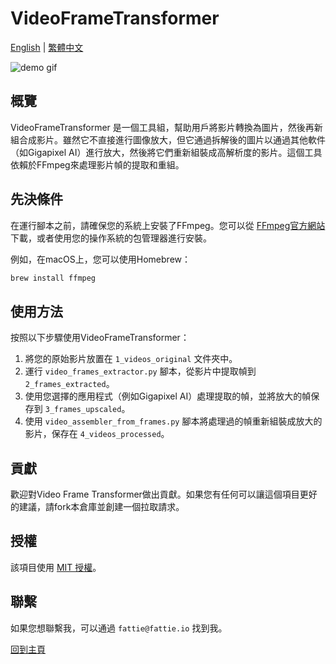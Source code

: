 # VideoFrameTransformer

[English](README.md) | [繁體中文](README.zh-TW.md)

![demo gif](https://github.com/fattie0926/VideoFrameTransformer/assets/77534161/e93efa3b-fdba-426e-a89c-0c46ac2474a0)

## 概覽
VideoFrameTransformer 是一個工具組，幫助用戶將影片轉換為圖片，然後再新組合成影片。雖然它不直接進行圖像放大，但它通過拆解後的圖片以通過其他軟件（如Gigapixel AI）進行放大，然後將它們重新組裝成高解析度的影片。這個工具依賴於FFmpeg來處理影片幀的提取和重組。

## 先決條件
在運行腳本之前，請確保您的系統上安裝了FFmpeg。您可以從 [FFmpeg官方網站](https://ffmpeg.org/download.html) 下載，或者使用您的操作系統的包管理器進行安裝。

例如，在macOS上，您可以使用Homebrew：
```bash
brew install ffmpeg
```

## 使用方法
按照以下步驟使用VideoFrameTransformer：

1. 將您的原始影片放置在 `1_videos_original` 文件夾中。
2. 運行 `video_frames_extractor.py` 腳本，從影片中提取幀到 `2_frames_extracted`。
3. 使用您選擇的應用程式（例如Gigapixel AI）處理提取的幀，並將放大的幀保存到 `3_frames_upscaled`。
4. 使用 `video_assembler_from_frames.py` 腳本將處理過的幀重新組裝成放大的影片，保存在 `4_videos_processed`。

## 貢獻
歡迎對Video Frame Transformer做出貢獻。如果您有任何可以讓這個項目更好的建議，請fork本倉庫並創建一個拉取請求。

## 授權
該項目使用 [MIT 授權](LICENSE)。

## 聯繫
如果您想聯繫我，可以通過 `fattie@fattie.io` 找到我。

[回到主頁](./README.md)
